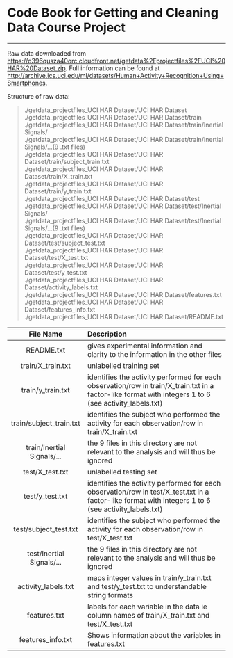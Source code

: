 # Code Book for Getting and Cleaning Data Course Project

---

Raw data downloaded from https://d396qusza40orc.cloudfront.net/getdata%2Fprojectfiles%2FUCI%20HAR%20Dataset.zip. Full information can be found at http://archive.ics.uci.edu/ml/datasets/Human+Activity+Recognition+Using+Smartphones.

Structure of raw data:

> ./getdata_projectfiles_UCI HAR Dataset/UCI HAR Dataset  
> ./getdata_projectfiles_UCI HAR Dataset/UCI HAR Dataset/train  
> ./getdata_projectfiles_UCI HAR Dataset/UCI HAR Dataset/train/Inertial Signals/  
> ./getdata_projectfiles_UCI HAR Dataset/UCI HAR Dataset/train/Inertial Signals/...(9 .txt files)  
> ./getdata_projectfiles_UCI HAR Dataset/UCI HAR Dataset/train/subject_train.txt  
> ./getdata_projectfiles_UCI HAR Dataset/UCI HAR Dataset/train/X_train.txt  
> ./getdata_projectfiles_UCI HAR Dataset/UCI HAR Dataset/train/y_train.txt  
> ./getdata_projectfiles_UCI HAR Dataset/UCI HAR Dataset/test  
> ./getdata_projectfiles_UCI HAR Dataset/UCI HAR Dataset/test/Inertial Signals/  
> ./getdata_projectfiles_UCI HAR Dataset/UCI HAR Dataset/test/Inertial Signals/...(9 .txt files)  
> ./getdata_projectfiles_UCI HAR Dataset/UCI HAR Dataset/test/subject_test.txt  
> ./getdata_projectfiles_UCI HAR Dataset/UCI HAR Dataset/test/X_test.txt  
> ./getdata_projectfiles_UCI HAR Dataset/UCI HAR Dataset/test/y_test.txt  
> ./getdata_projectfiles_UCI HAR Dataset/UCI HAR Dataset/activity_labels.txt  
> ./getdata_projectfiles_UCI HAR Dataset/UCI HAR Dataset/features.txt  
> ./getdata_projectfiles_UCI HAR Dataset/UCI HAR Dataset/features_info.txt  
> ./getdata_projectfiles_UCI HAR Dataset/UCI HAR Dataset/README.txt


File Name | Description
 :---: | :--- 
README.txt| gives experimental information and clarity to the information in the other files
train/X_train.txt|unlabelled training set
train/y_train.txt|identifies the activity performed for each observation/row in train/X_train.txt in a factor-like format with integers 1 to 6 (see activity_labels.txt)  
train/subject_train.txt|identifies the subject who performed the activity for each observation/row in train/X_train.txt  
train/Inertial Signals/...|the 9 files in this directory are not relevant to the analysis and will thus be ignored  
test/X_test.txt| unlabelled testing set  
test/y_test.txt| identifies the activity performed for each observation/row in test/X_test.txt in a factor-like format with integers 1 to 6 (see activity_labels.txt)  
test/subject_test.txt| identifies the subject who performed the activity for each observation/row in test/X_test.txt  
test/Inertial Signals/...| the 9 files in this directory are not relevant to the analysis and will thus be ignored
activity_labels.txt| maps integer values in train/y_train.txt and test/y_test.txt to understandable string formats  
features.txt| labels for each variable in the data ie column names of train/X_train.txt and test/X_test.txt  
features_info.txt| Shows information about the variables in features.txt  

